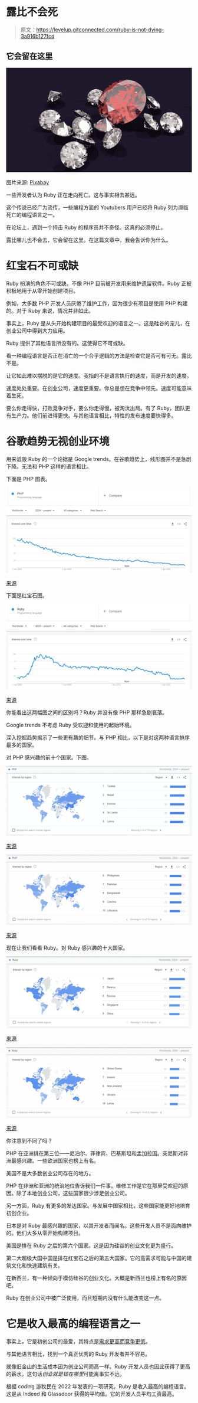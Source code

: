 # 露比不会死

> 原文：<https://levelup.gitconnected.com/ruby-is-not-dying-3a916b127fcd>

## 它会留在这里

![](img/9eac7ee58e75e5c074bfd208e0d274a5.png)

图片来源: [Pixabay](https://pixabay.com/photos/diamond-diamonds-gem-gemstone-ruby-3185447/)

一些开发者认为 Ruby 正在走向死亡。这与事实相去甚远。

这个传说已经广为流传，一些编程方面的 Youtubers 用户已经将 Ruby 列为濒临死亡的编程语言之一。

在论坛上，遇到一个抨击 Ruby 的程序员并不奇怪。这真的必须停止。

露比哪儿也不会去，它会留在这里。在这篇文章中，我会告诉你为什么。

# 红宝石不可或缺

Ruby 扮演的角色不可或缺。不像 PHP 目前被开发用来维护遗留软件。Ruby 正被积极地用于从零开始创建项目。

例如，大多数 PHP 开发人员厌倦了维护工作，因为很少有项目是使用 PHP 构建的。对于 Ruby 来说，情况并非如此。

事实上，Ruby 是从头开始构建项目的最受欢迎的语言之一。这是硅谷的宠儿，在创业公司中得到大力应用。

Ruby 提供了其他语言所没有的。这使得它不可或缺。

看一种编程语言是否正在消亡的一个合乎逻辑的方法是检查它是否可有可无。露比不是。

让它如此难以摆脱的是它的速度。我指的不是语言执行的速度，而是开发的速度。

速度处处重要。在创业公司，速度更重要。你总是想在竞争中领先。速度可能意味着生死。

要么你走得快，打败竞争对手，要么你走得慢，被淘汰出局。有了 Ruby，团队更有生产力。他们前进得更快。与其他语言相比，特性的发布速度要快得多。

# 谷歌趋势无视创业环境

用来诋毁 Ruby 的一个论据是 Google trends。在谷歌趋势上，线形图并不是急剧下降。无法和 PHP 这样的语言相比。

下面是 PHP 图表。

![](img/ea4310262828162fab7137c9db04fced.png)

[来源](https://trends.google.com/trends/explore?date=all&q=%2Fm%2F060kv)

下面是红宝石图。

![](img/8726b96776f032814f4588821d00c792.png)

[来源](https://trends.google.com/trends/explore?date=all&q=%2Fm%2F06ff5)

你能看出这两幅图之间的区别吗？Ruby 并没有像 PHP 那样急剧衰落。

Google trends 不考虑 Ruby 受欢迎和使用的起始环境。

深入挖掘趋势揭示了一些更有趣的细节。与 PHP 相比，以下是对这两种语言排序最多的国家。

对 PHP 感兴趣的前十个国家。下图。

![](img/fb4204b7ad67f4e1cd78ac5815ae7eb7.png)

[来源](https://trends.google.com/trends/explore?date=all&q=%2Fm%2F060kv)

![](img/06ce47f78b06076331a0681e4dfb60a0.png)

[来源](https://trends.google.com/trends/explore?date=all&q=%2Fm%2F060kv)

现在让我们看看 Ruby。对 Ruby 感兴趣的十大国家。

![](img/9518a8d149d62829d4a4dd36389e43d0.png)

[来源](https://trends.google.com/trends/explore?date=all&q=%2Fm%2F06ff5)

![](img/6bb62d372fe3f91bd66839dc37bb4d04.png)

[来源](https://trends.google.com/trends/explore?date=all&q=%2Fm%2F06ff5)

你注意到不同了吗？

PHP 在亚洲排在第三位——尼泊尔、菲律宾、巴基斯坦和孟加拉国。突尼斯对非洲最感兴趣。一些欧洲国家也榜上有名。

美国不是大多数创业公司存在的地方。

PHP 在非洲和亚洲的统治地位告诉我们一件事。维修工作是它在那里受欢迎的原因。除了本地创业公司，这些国家很少涉足创业公司。

另一方面，Ruby 有更多的发达国家。与发展中国家相比，这些国家能更好地培育初创企业。

日本是对 Ruby 最感兴趣的国家，以其开发者而闻名。这些开发人员不是面向维护的。他们大多从零开始构建项目。

美国是排在 Ruby 之后的第六个国家。这是因为硅谷的创业文化更为盛行。

第二大超级大国中国是排在红宝石之后的第五大国家。它的高需求可能与中国的建筑文化和快速建筑有关。

在新西兰，有一种倾向于模仿硅谷的创业文化。大概是新西兰也榜上有名的原因吧。

Ruby 在创业公司中被广泛使用，而且短期内没有什么能改变这一点。

# **它是收入最高的编程语言之一**

事实上，它是初创公司的最爱，其特点是[需求更高而竞争更低](/5-programming-languages-with-the-least-competition-yet-command-the-highest-salaries-852ee2f1bd79)。

与其他语言相比，找到一个真正优秀的 Ruby 开发者并不容易。

就像旧金山的生活成本因为创业公司而高一样。Ruby 开发人员也因此获得了更高的薪水。这句话*创业就是钱在哪里*可能离事实不远。

根据 coding 游牧民在 2022 年发表的一项研究，Ruby 是收入最高的编程语言。这是从 Indeed 和 Glassdoor 获得的平均值。它的开发人员平均工资最高。